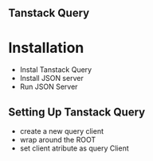 ## Tanstack Query 

# Installation 

- Instal Tanstack Query 
- Install JSON server 
- Run JSON Server


## Setting Up Tanstack Query 
- create a new query client 
- wrap around the ROOT 
- set client atribute as query Client